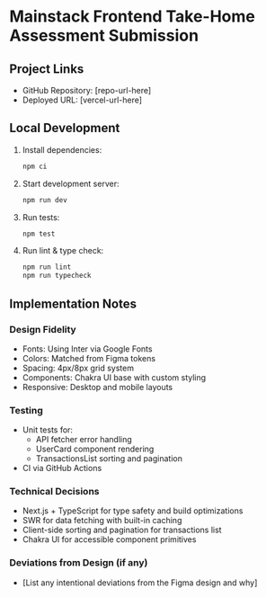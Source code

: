 # Mainstack Frontend Take-Home Assessment Submission

## Project Links

- GitHub Repository: [repo-url-here]
- Deployed URL: [vercel-url-here]

## Local Development

1. Install dependencies:
   ```bash
   npm ci
   ```

2. Start development server:
   ```bash
   npm run dev
   ```

3. Run tests:
   ```bash
   npm test
   ```

4. Run lint & type check:
   ```bash
   npm run lint
   npm run typecheck
   ```

## Implementation Notes

### Design Fidelity

- Fonts: Using Inter via Google Fonts
- Colors: Matched from Figma tokens
- Spacing: 4px/8px grid system
- Components: Chakra UI base with custom styling
- Responsive: Desktop and mobile layouts

### Testing

- Unit tests for:
  - API fetcher error handling
  - UserCard component rendering
  - TransactionsList sorting and pagination
- CI via GitHub Actions

### Technical Decisions

- Next.js + TypeScript for type safety and build optimizations
- SWR for data fetching with built-in caching
- Client-side sorting and pagination for transactions list
- Chakra UI for accessible component primitives

### Deviations from Design (if any)

- [List any intentional deviations from the Figma design and why]
